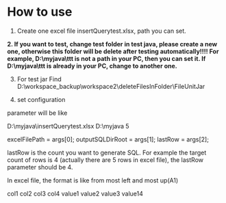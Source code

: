 # How to use

1. Create one excel file insertQuerytest.xlsx, path you can set.

**2. If you want to test, change test folder in test java, please create a new one, otherwise this folder will be delete after testing automatically!!!!
For example, D:\\myjava\\ttt is not a path in your PC, then you can set it. If D:\\myjava\\ttt is already in your PC, change to another one.**

3. For test jar Find D:\workspace_backup\workspace2\deleteFilesInFolder\FileUnitJar

4. set configuration

parameter will be like

D:\\myjava\\insertQuerytest.xlsx D:\\myjava 5

excelFilePath = args[0];
outputSQLDirRoot = args[1];
lastRow = args[2];

lastRow is the count you want to generate SQL. For example the target count of rows is 4 (actually there are 5 rows in excel file), the lastRow parameter should be 4.

In excel file, the format is like
from most left and most up(A1)

col1	col2	col3	col4
value1	value2	value3	value14


